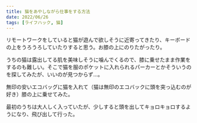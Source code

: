 ```yaml
---
title: 猫をあやしながら仕事をする方法
date: 2022/06/26
tags: [ライフハック, 猫]
---
```


リモートワークをしていると猫が遊んで欲しそうに近寄ってきたり、キーボードの上をうろうろしていたりすると思う。お膝の上にのりたがったり。

<!--more-->

うちの猫は露出してる肌を美味しそうに噛んでくるので、膝に乗せたまま作業をするのも難しい。そこで猫を服のポケットに入れられるパーカーとかそういうのを探してみたが、いいのが見つからず...。

無印の安いエコバッグに猫を入れて（猫は無印のエコバックに頭を突っ込むのが好き）膝の上に乗せてみた。

最初のうちは大人しく入っていたが、少しすると頭を出してキョロキョロするようになり、飛び出して行った。